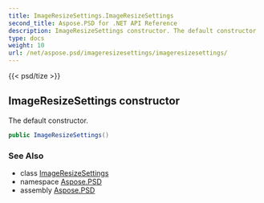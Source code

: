 ```yaml
---
title: ImageResizeSettings.ImageResizeSettings
second_title: Aspose.PSD for .NET API Reference
description: ImageResizeSettings constructor. The default constructor
type: docs
weight: 10
url: /net/aspose.psd/imageresizesettings/imageresizesettings/
---
```

{{< psd/tize >}}
## ImageResizeSettings constructor

The default constructor.

```csharp
public ImageResizeSettings()
```

### See Also

* class [ImageResizeSettings](../)
* namespace [Aspose.PSD](../../imageresizesettings/)
* assembly [Aspose.PSD](../../../)


